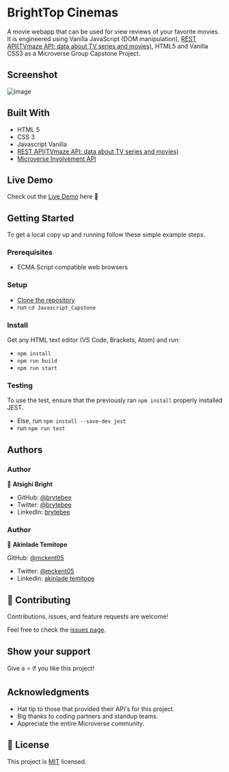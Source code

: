 # BrightTop Cinemas

A movie webapp that can be used for view reviews of your favorite movies. It is engineered using Vanilla JavaScript (DOM manipulation), [REST API(TVmaze API: data about TV series and movies)](https://www.tvmaze.com/api), HTML5 and Vanilla CSS3 as a Microverse Group Capstone Project.

## Screenshot
![image](https://user-images.githubusercontent.com/27709832/142585001-5b49e1ee-09ed-4445-a9f7-a8fa437bddd4.png)

## Built With

- HTML 5
- CSS 3
- Javascript Vanilla
- [REST API(TVmaze API: data about TV series and movies)](https://www.tvmaze.com/api)
- [Microverse Involvement API](https://www.notion.so/Involvement-API-869e60b5ad104603aa6db59e08150270)

## Live Demo

Check out the [Live Demo](https://mckent05.github.io/Javascript_Capstone/) here 🍕

## Getting Started

To get a local copy up and running follow these simple example steps.

### Prerequisites

- ECMA Script compatible web browsers

### Setup

- [Clone the repository](https://github.com/mckent05/Javascript_Capstone/)
- run `cd Javascript_Capstone`

### Install

Get any HTML text editor (VS Code, Brackets, Atom) and run:

- `npm install`
- `npm run build`
- `npm run start`

### Testing

To use the test, ensure that the previously ran `npm install` properly installed JEST.
- Else, run `npm install --save-dev jest`
- run `npm run test`

## Authors

### Author

👤 **Atsighi Bright**

- GitHub: [@brytebee](https://github.com/brytebee)
- Twitter: [@brytebee](https://twitter.com/brytebee)
- LinkedIn: [brytebee](https://www.linkedin.com/in/brytebee/)

### Author

👤 **Akinlade Temitope**

GitHub: [@mckent05](https://github.com/mckent05)

- Twitter: [@mckent05](https://twitter.com/mckent05)
- LinkedIn: [akinlade temitope](https://www.linkedin.com/in/akinlade-temitope-7003951b3/)

## 🤝 Contributing

Contributions, issues, and feature requests are welcome!

Feel free to check the [issues page](https://github.com/mckent05/Javascript_Capstone/issues/).

## Show your support

Give a ⭐️ if you like this project!

## Acknowledgments

- Hat tip to those that provided their API's for this project.
- Big thanks to coding partners and standup teams.
- Appreciate the entire Microverse community.

## 📝 License

This project is [MIT](./MIT.md) licensed.
